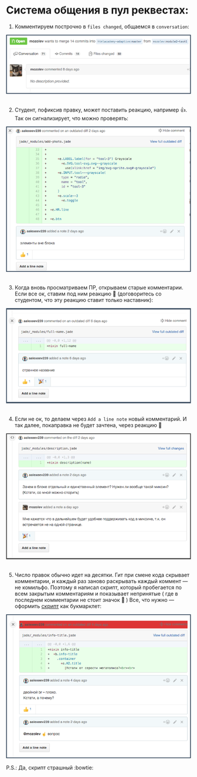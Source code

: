 # Cистема общения в пул реквестах:

1) Комментируем построчно в `files changed`, общаемся в `conversation`:

![1](img/s1.png)
<br><br>

2) Студент, пофиксив правку, может поставить реакцию, например :+1:. Так он сигнализирует, что можно проверять:

![2](img/s2.png)
<br><br>

3) Когда вновь просматриваем ПР, открываем старые комментарии. Если все ок, ставим под ним реакцию :tada: (договоритесь со студентом, что эту реакцию ставит только наставник):

![3](img/s3.png)
<br><br>

4) Если не ок, то делаем через `Add a line note` новый комментарий. И так далее, покаправка не будет зачтена, через  реакцию :tada:

![4](img/s4.png)
<br><br>

5) Число правок обычно идет на десятки. Гит при смене кода скрывает комментарии, и каждый раз заново раскрывать каждый коммент — не комильфо. Поэтому я написал скрипт, который пробегается по всем закрытым комментариям и показывает непринятые ( где в последнем комментарии не стоит значок :tada: ) Все, что нужно — оформить [скрипт](index.js) как букмарклет:

![5](img/s5.png)

P.S.: Да, скрипт страшный :bowtie:
